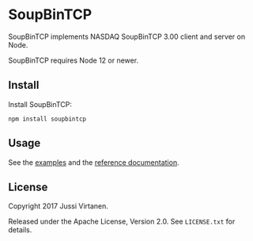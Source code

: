 # SoupBinTCP

SoupBinTCP implements NASDAQ SoupBinTCP 3.00 client and server on Node.

SoupBinTCP requires Node 12 or newer.

## Install

Install SoupBinTCP:

```
npm install soupbintcp
```

## Usage

See the [examples](examples) and the [reference documentation][documentation].

  [documentation]: doc/soupbintcp.md

## License

Copyright 2017 Jussi Virtanen.

Released under the Apache License, Version 2.0. See `LICENSE.txt` for details.

